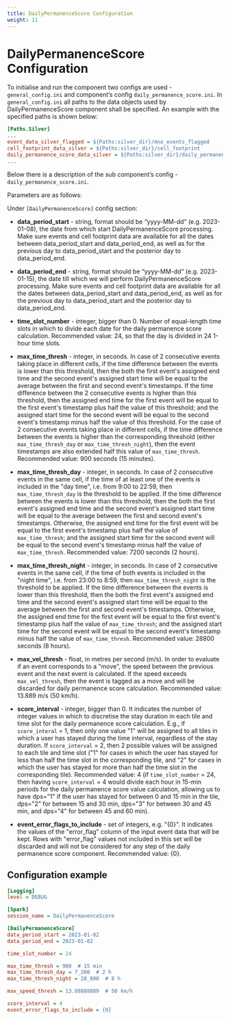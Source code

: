 ```yaml
---
title: DailyPermanenceScore Configuration
weight: 11
---
```


# DailyPermanenceScore Configuration
To initialise and run the component two configs are used -  `general_config.ini` and component’s config `daily_permanence_score.ini`. In  `general_config.ini` all paths to the data objects used by DailyPermanenceScore component shall be specified. An example with the specified paths is shown below:


```ini
[Paths.Silver]
...
event_data_silver_flagged = ${Paths:silver_dir}/mno_events_flagged
cell_footprint_data_silver = ${Paths:silver_dir}/cell_footprint
daily_permanence_score_data_silver = ${Paths:silver_dir}/daily_permanence_score
...
```

Below there is a description of the sub component’s config  - `daily_permanence_score.ini`. 

Parameters are as follows:

Under  `[DailyPermanenceScore]` config section: 

- **data_period_start** - string, format should be “yyyy-MM-dd“ (e.g. 2023-01-08), the date from which start DailyPermanenceScore processing. Make sure events and cell footprint data are available for all the dates between data_period_start and data_period_end, as well as for the previous day to data_period_start and the posterior day to data_period_end. 

- **data_period_end** - string, format should be “yyyy-MM-dd“ (e.g. 2023-01-15), the date till which we will perform DailyPermanenceScore processing. Make sure events and cell footprint data are available for all the dates between data_period_start and data_period_end, as well as for the previous day to data_period_start and the posterior day to data_period_end. 

- **time_slot_number** - integer, bigger than 0. Number of equal-length time slots in which to divide each date for the daily permanence score calculation. Recommended value: 24, so that the day is divided in 24 1-hour time slots.

- **max_time_thresh** - integer, in seconds. In case of 2 consecutive events taking place in different cells, if the time difference between the events is lower than this threshold, then the both the first event's assigned end time and the second event's assigned start time will be equal to the average between the first and second event's timestamps. If the time difference between the 2 consecutive events is higher than this threshold, then the assigned end time for the first event will be equal to the first event's timestamp plus half the value of this threshold; and the assigned start time for the second event will be equal to the second event's timestamp minus half the value of this threshold. For the case of 2 consecutive events taking place in different cells, if the time difference between the events is higher than the corresponding threshold (either `max_time_thresh_day` or `max_time_thresh_night`), then the event timestamps are also extended half this value of `max_time_thresh`. Recommended value: 900 seconds (15 minutes).

- **max_time_thresh_day** - integer, in seconds. In case of 2 consecutive events in the same cell, if the time of at least one of the events is included in the "day time", i.e. from 9:00 to 22:59, then `max_time_thresh_day` is the threshold to be applied. If the time difference between the events is lower than this threshold, then the both the first event's assigned end time and the second event's assigned start time will be equal to the average between the first and second event's timestamps. Otherwise, the assigned end time for the first event will be equal to the first event's timestamp plus half the value of `max_time_thresh`; and the assigned start time for the second event will be equal to the second event's timestamp minus half the value of `max_time_thresh`. Recommended value: 7200 seconds (2 hours).

- **max_time_thresh_night** - integer, in seconds. In case of 2 consecutive events in the same cell, if the time of both events is included in the "night time", i.e. from 23:00 to 8:59, then `max_time_thresh_night` is the threshold to be applied. If the time difference between the events is lower than this threshold, then the both the first event's assigned end time and the second event's assigned start time will be equal to the average between the first and second event's timestamps. Otherwise, the assigned end time for the first event will be equal to the first event's timestamp plus half the value of `max_time_thresh`; and the assigned start time for the second event will be equal to the second event's timestamp minus half the value of `max_time_thresh`. Recommended value: 28800 seconds (8 hours).

- **max_vel_thresh** - float, in metres per second (m/s). In order to evaluate if an event corresponds to a "move", the speed between the previous event and the next event is calculated. If the speed exceeds `max_vel_thresh`, then the event is tagged as a move and will be discarded for daily permanence score calculation. Recommended value: 13.889 m/s (50 km/h).

- **score_interval** - integer, bigger than 0. It indicates the number of integer values in which to discretise the stay duration in each tile and time slot for the daily permanence score calculation. E.g., if `score_interal` = 1, then only one value "1" will be assigned to all tiles in which a user has stayed during the time interval, regardless of the stay duration. If `score_interval` = 2, then 2 possible values will be assigned to each tile and time slot ("1" for cases in which the user has stayed for less than half the time slot in the corresponding tile, and "2" for cases in which the user has stayed for more than half the time slot in the corresponding tile). Recommended value: 4 (if `time_slot_number` = 24, then having `score_interval` = 4 would divide each hour in 15-min periods for the daily permanence score value calculation, allowing us to have dps="1" if the user has stayed for between 0 and 15 min in the tile, dps="2" for between 15 and 30 min, dps="3" for between 30 and 45 min, and dps="4" for between 45 and 60 min).

- **event_error_flags_to_include** - set of integers, e.g. "{0}". It indicates the values of the "error_flag" column of the input event data that will be kept. Rows with "error_flag" values not included in this set will be discarded and will not be considered for any step of the daily permanence score component. Recommended value: {0}.


## Configuration example

```ini
[Logging]
level = DEBUG

[Spark]
session_name = DailyPermanenceScore

[DailyPermanenceScore]
data_period_start = 2023-01-02
data_period_end = 2023-01-02

time_slot_number = 24

max_time_thresh = 900  # 15 min
max_time_thresh_day = 7_200  # 2 h
max_time_thresh_night = 28_800  # 8 h

max_speed_thresh = 13.88888889  # 50 km/h

score_interval = 4
event_error_flags_to_include = {0}
```